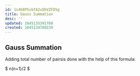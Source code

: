 ```yaml
---
id: 1s4b0P5sbfA2vQhVZFDSg
title: Gauss Summation
desc: ''
updated: 1645135391760
created: 1645134780239
---
```

## Gauss Summation

Adding total number of pairsis done with the help of this formula:

$
n(n+1)/2
$
